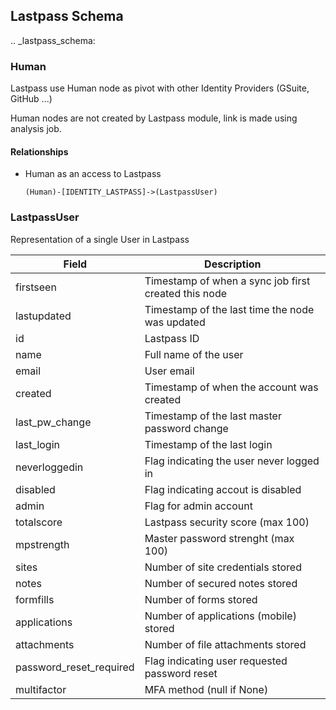 ## Lastpass Schema

.. _lastpass_schema:


### Human

Lastpass use Human node as pivot with other Identity Providers (GSuite, GitHub ...)

Human nodes are not created by Lastpass module, link is made using analysis job.


#### Relationships

- Human as an access to Lastpass
    ```
    (Human)-[IDENTITY_LASTPASS]->(LastpassUser)
    ```

### LastpassUser

Representation of a single User in Lastpass

| Field | Description |
|-------|--------------|
| firstseen| Timestamp of when a sync job first created this node  |
| lastupdated |  Timestamp of the last time the node was updated |
| id | Lastpass ID |
| name | Full name of the user |
| email | User email |
| created | Timestamp of when the account was created |
| last_pw_change | Timestamp of the last master password change |
| last_login | Timestamp of the last login |
| neverloggedin | Flag indicating the user never logged in |
| disabled | Flag indicating accout is disabled |
| admin | Flag for admin account |
| totalscore | Lastpass security score (max 100) |
| mpstrength | Master password strenght (max 100) |
| sites | Number of site credentials stored |
| notes | Number of secured notes stored |
| formfills | Number of forms stored |
| applications | Number of applications (mobile) stored |
| attachments | Number of file attachments stored |
| password_reset_required | Flag indicating user requested password reset |
| multifactor | MFA method (null if None) |
